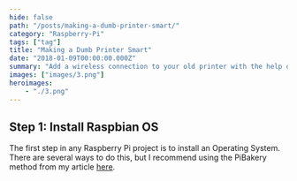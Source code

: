 ```yaml
---
hide: false
path: "/posts/making-a-dumb-printer-smart/"
category: "Raspberry-Pi"
tags: ["tag"]
title: "Making a Dumb Printer Smart"
date: "2018-01-09T00:00:00.000Z"
summary: "Add a wireless connection to your old printer with the help of a Raspberry Pi"
images: ["images/3.png"]
heroimages: 
    - "./3.png"
---
```


## Step 1: Install Raspbian OS

The first step in any Raspberry Pi project is to install an Operating System. There are several ways to do this, but I recommend using the PiBakery method from my article [here](https://www.garyt.me/posts/install-os-rpi/). 